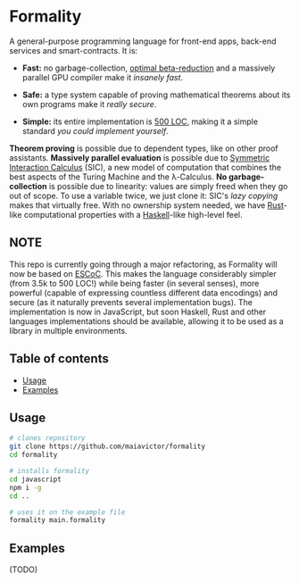 # Formality

A general-purpose programming language for front-end apps, back-end services and smart-contracts. It is:

- **Fast:** no garbage-collection, [optimal beta-reduction](https://medium.com/@maiavictor/solving-the-mystery-behind-abstract-algorithms-magical-optimizations-144225164b07) and a massively parallel GPU compiler make it *insanely fast*.

- **Safe:** a type system capable of proving mathematical theorems about its own programs make it *really secure*.

- **Simple:** its entire implementation is [500 LOC](javascript/formality.js), making it a simple standard *you could implement yourself*.

**Theorem proving** is possible due to dependent types, like on other proof assistants. **Massively parallel evaluation** is possible due to [Symmetric Interaction Calculus](https://github.com/MaiaVictor/symmetric-interaction-calculus) (SIC), a new model of computation that combines the best aspects of the Turing Machine and the λ-Calculus. **No garbage-collection** is possible due to linearity: values are simply freed when they go out of scope. To use a variable twice, we just clone it: SIC's *lazy copying* makes that virtually free. With no ownership system needed, we have [Rust](https://www.rust-lang.org/en-US/)-like computational properties with a [Haskell](https://www.haskell.org/)-like high-level feel.

## NOTE

This repo is currently going through a major refactoring, as Formality will now be based on [ESCoC](https://github.com/maiavictor/escoc). This makes the language considerably simpler (from 3.5k to 500 LOC!) while being faster (in several senses), more powerful (capable of expressing countless different data encodings) and secure (as it naturally prevents several implementation bugs). The implementation is now in JavaScript, but soon Haskell, Rust and other languages implementations should be available, allowing it to be used as a library in multiple environments.

## Table of contents
<a name="table-of-contents"/>

   * [Usage](#usage)
   * [Examples](#examples)

## Usage
<a name="usage"/>

```bash
# clones repository
git clone https://github.com/maiavictor/formality
cd formality

# installs formality
cd javascript
npm i -g
cd ..

# uses it on the example file
formality main.formality
```

## Examples

(TODO)
